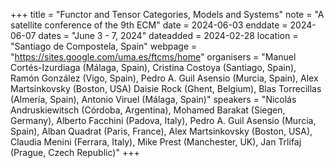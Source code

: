 +++
title = "Functor and Tensor Categories, Models and Systems"
note = "A satellite conference of the 9th ECM"
date = 2024-06-03
enddate = 2024-06-07
dates = "June 3 - 7, 2024"
dateadded = 2024-02-28
location = "Santiago de Compostela, Spain"
webpage = "https://sites.google.com/uma.es/ftcms/home"
organisers = "Manuel Cortés-Izurdiaga (Málaga, Spain), Cristina Costoya (Santiago, Spain), Ramón González (Vigo, Spain), Pedro A. Guil Asensio (Murcia, Spain), Alex Martsinkovsky (Boston, USA)
Daisie Rock (Ghent, Belgium), Blas Torrecillas (Almería, Spain), Antonio Viruel (Málaga, Spain)"
speakers = "Nicolás Andruskiewitsch (Córdoba, Argentina), Mohamed Barakat (Siegen, Germany), Alberto Facchini (Padova, Italy), Pedro A. Guil Asensio (Murcia, Spain), Alban Quadrat (Paris, France), Alex Martsinkovsky (Boston, USA), Claudia Menini (Ferrara, Italy), Mike Prest (Manchester, UK), Jan Trlifaj (Prague, Czech Republic)"
+++
